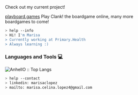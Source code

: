 Check out my current project!

<a href="playboard.games">playboard.games</a> Play Clank! the boardgame online, many more boardgames to come!

````bash
> help --info
> Hi! I'm Marisa
> Currently working at Primary.Health
> Always learning :)
````


### Languages and Tools :computer:

<p><img src="https://github-readme-stats.vercel.app/api/top-langs/?username=celina-lopez&langs_count=10&bg_color=319,91d370,bca0ff,f2cd54&title_color=6867AC&layout=compact&border_color=fff" alt="AnhellO :: Top Langs" /></p>

````bash
> help --contact
> linkedin: marisaclopez
> mailto: marisa.celina.lopez4@gmail.com
````
